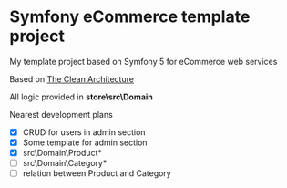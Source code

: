 # Symfony eCommerce template project

My template project based on Symfony 5 for eCommerce web services

Based on [The Clean Architecture](https://blog.cleancoder.com/uncle-bob/2012/08/13/the-clean-architecture.html)

All logic provided in **store\src\Domain**

Nearest development plans

- [x] CRUD for users in admin section
- [x] Some template for admin section
- [x] src\Domain\Product\*
- [ ] src\Domain\Category\*
- [ ] relation between Product and Category